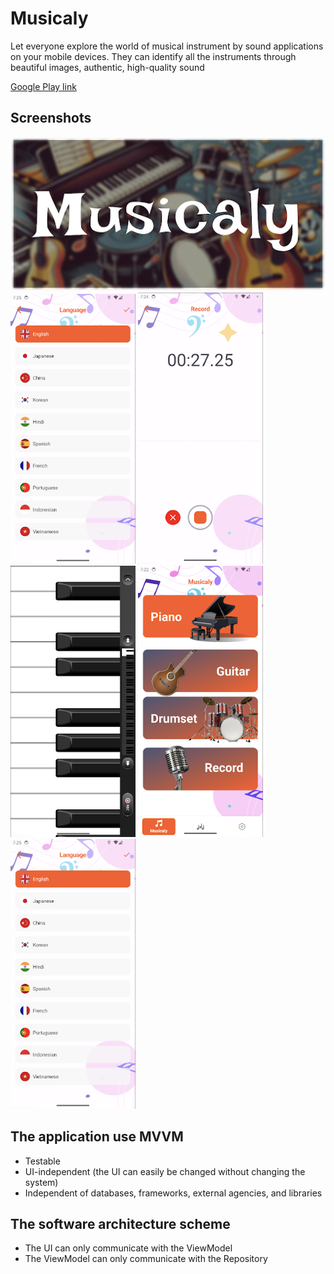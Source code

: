 # Musicaly

Let everyone explore the world of musical instrument by sound applications on your mobile devices. They can identify all the instruments through beautiful images, authentic, high-quality sound

[Google Play link](https://play.google.com/store/apps/details?id=com.musical.instrument.simulator.app)

## Screenshots
<p>
<img src="./img/img_0.png" width="600px" height="auto">
<img src="./img/img_1.png" width="200px" height="auto">
<img src="./img/img_2.png" width="200px" height="auto">
<img src="./img/img_3.png" width="200px" height="auto">
<img src="./img/img_5.png" width="200px" height="auto">
<img src="./img/img_6.png" width="200px" height="auto">
 </p>

## The application use MVVM

- Testable
- UI-independent (the UI can easily be changed without changing the system)
- Independent of databases, frameworks, external agencies, and libraries

## The software architecture scheme

- The UI can only communicate with the ViewModel
- The ViewModel can only communicate with the Repository
 
